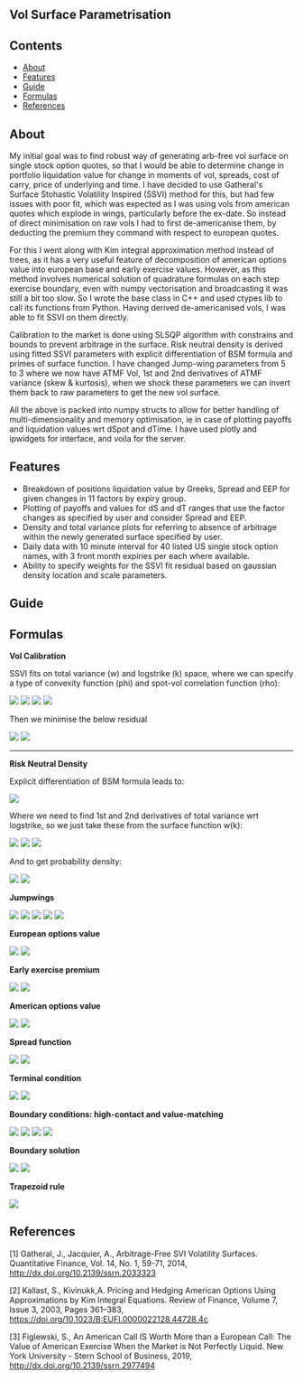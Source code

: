 ## Vol Surface Parametrisation

## Contents

- [About](#about)
- [Features](#features)
- [Guide](#guide)
- [Formulas](#formulas)
- [References](#references)

## About

My initial goal was to find robust way of generating arb-free vol surface on single stock option quotes, so that I would be able to determine change in portfolio liquidation value for change in moments of vol, spreads, cost of carry, price of underlying and time. I have decided to use Gatheral's Surface Stohastic Volatility Inspired (SSVI) method for this, but had few issues with poor fit, which was expected as I was using vols from american quotes which explode in wings, particularly before the ex-date. So instead of direct minimisation on raw vols I had to first de-americanise them, by deducting the premium they command with respect to european quotes.

For this I went along with Kim integral approximation method instead of trees, as it has a very useful feature of decomposition of american options value into european base and early exercise values. However, as this method involves numerical solution of quadrature formulas on each step exercise boundary, even with numpy vectorisation and broadcasting it was still a bit too slow. So I wrote the base class in C++ and used ctypes lib to call its functions from Python. Having derived de-americanised vols, I was able to fit SSVI on them directly.

Calibration to the market is done using SLSQP algorithm with constrains and bounds to prevent arbitrage in the surface. Risk neutral density is derived using fitted SSVI parameters with explicit differentiation of BSM formula and primes of surface function. I have changed Jump-wing parameters from 5 to 3 where we now have ATMF Vol, 1st and 2nd derivatives of ATMF variance (skew & kurtosis), when we shock these parameters we can invert them back to raw parameters to get the new vol surface.

All the above is packed into numpy structs to allow for better handling of multi-dimensionality and memory optimisation, ie in case of plotting payoffs and liquidation values wrt dSpot and dTime. I have used plotly and ipwidgets for interface, and voila for the server. 

## Features

- Breakdown of positions liquidation value by Greeks, Spread and EEP for given changes in 11 factors by expiry group.
- Plotting of payoffs and values for dS and dT ranges that use the factor changes as specified by user and consider Spread and EEP.
- Density and total variance plots for referring to absence of arbitrage within the newly generated surface specified by user.
- Daily data with 10 minute interval for 40 listed US single stock option names, with 3 front month expiries per each where available.
- Ability to specify weights for the SSVI fit residual based on gaussian density location and scale parameters.

## Guide

## Formulas

**Vol Calibration**

SSVI fits on total variance (w) and logstrike (k) space, where we can specify a type of convexity function (phi) and spot-vol correlation function (rho):

<img src="https://render.githubusercontent.com/render/math?math=w(k) = \frac{\theta_{t}}{2}(1 %2B k\rho(\theta_{t})\phi(\theta_{t}) %2B \sqrt{(k\phi(\theta_{t}) %2B \rho(\theta_{t}))^2 %2B (1-\rho(\theta_{t})^2)})">
<img src="https://render.githubusercontent.com/render/math?math=k = K/F_{T}">
<img src="https://render.githubusercontent.com/render/math?math=\rho(\theta_{t}) = ae^{-b\theta_{t}} %2B c">
<img src="https://render.githubusercontent.com/render/math?math=\phi(\theta_{t}) = \eta\theta_{t}^{-\lambda}">

Then we minimise the below residual

<img src="https://render.githubusercontent.com/render/math?math=\sigma_{ssvi} = \sqrt{w(k,\theta_{t},\phi,\rho)/t}">
<img src="https://render.githubusercontent.com/render/math?math=\epsilon = arg min(\sigma_{ssvi} - \sigma_{quotes})^2">

___

**Risk Neutral Density**

Explicit differentiation of BSM formula leads to:

<img src="https://render.githubusercontent.com/render/math?math=g(k) = (1-\frac{kw'(k)}{2w(k)})^2-\frac{w'(k)^2}{4}(\frac{1}{w(k)} %2B \frac{1}{4}) %2B \frac{w''(k)}{2}">

Where we need to find 1st and 2nd derivatives of total variance wrt logstrike, so we just take these from the surface function w(k):

<img src="https://render.githubusercontent.com/render/math?math=w(k) = \frac{\theta}{2}[1 %2B k\rho\phi %2B \sqrt{(k\phi %2B \rho)^{2} + (1 - \rho^{2})}]">
<img src="https://render.githubusercontent.com/render/math?math=w(k){}' = \frac{\theta}{2}[\frac{k\phi^2 %2B \rho\phi}{\sqrt{(k\phi %2B \rho)^2 - \rho^2 %2B 1} %2B \rho\phi}]">
<img src="https://render.githubusercontent.com/render/math?math=w(k){}'' = -[ \frac{\theta\phi^2(\rho^2-1)}{2((k\phi %2B \rho)^2-\rho^2 %2B 1)^\frac{3}{2}} ]">

And to get probability density:

<img src="https://render.githubusercontent.com/render/math?math=d_{-}(k) = -\frac{k}{\sqrt{w}}\frac{\sqrt{w}}{2}">
<img src="https://render.githubusercontent.com/render/math?math=p(k) = \frac{g(k)}{\sqrt{2\pi w(k)}}e^{-\frac{d_{-}(k)}{2}^2}">


**Jumpwings**

<img src="https://render.githubusercontent.com/render/math?math=v_{t} = \frac{\theta_{t}}{t}">
<img src="https://render.githubusercontent.com/render/math?math=\psi_{t} = \frac{1}{2}\rho(\theta_{t}) \phi(\theta_{t}) \sqrt{\theta}">
<img src="https://render.githubusercontent.com/render/math?math=p_{t} = \frac{1}{2}\sqrt{\theta_{t}}\phi(\theta_{t})(1-\rho)">
<img src="https://render.githubusercontent.com/render/math?math=c_{t} = \frac{1}{2}\sqrt{\theta_{t}}\phi(\theta_{t})(1 %2B \rho)">
<img src="https://render.githubusercontent.com/render/math?math=\widetilde{v_{t}} = \frac{\theta_{t}}{t}(1-\rho(\theta_{t})^2)">


**European options value**

<img src="https://render.githubusercontent.com/render/math?math=c(S,T) = Se^{-qT}N(d1(S,K,T))-Ke^{-rT}N(d2(S,K,T))">
<img src="https://render.githubusercontent.com/render/math?math=p(S,T) = Ke^{-rT}N(-d2(S,K,T))-Se^{-qT}N(-d1(S,K,T))">


**Early exercise premium**

<img src="https://render.githubusercontent.com/render/math?math=EEP_{Call}(S,T) = \int_{0}^{T} [qB_{t}e^{-q(T-t)}N(d1(S,B_{t},T-t))-rKe^{-r(T-t)}N(d2(S,B_{t},T-t))] dt">
<img src="https://render.githubusercontent.com/render/math?math=EEP_{Put}(S,T) = \int_{0}^{T} [rKe^{-r(T-t)}N(-d2(S,B_{t},T-t))-qB_{t}e^{-q(T-t)}N(-d1(S,B_{t},T-t))] dt">


**American options value**

<img src="https://render.githubusercontent.com/render/math?math=C(S,T) = c(S,T) %2B EEP_{Call}(S,T)">
<img src="https://render.githubusercontent.com/render/math?math=P(S,T) = p(S,T) %2B EEP_{Put}(S,T)">


**Spread function**

<img src="https://render.githubusercontent.com/render/math?math=H_{Call}(S) = H_{0} %2B H_{1}max(S-K_{h},0)">
<img src="https://render.githubusercontent.com/render/math?math=H_{Put}(S) = H_{0} %2B H_{1}max(K_{h}-S,0)">


**Terminal condition**

<img src="https://render.githubusercontent.com/render/math?math=B_{T,Call} = Kmax(1,\frac{r}{q})">
<img src="https://render.githubusercontent.com/render/math?math=B_{T,Put} = Kmin(1,\frac{r}{q})">


**Boundary conditions: high-contact and value-matching**

<img src="https://render.githubusercontent.com/render/math?math=\lim_{S\rightarrow B_{t}} \frac{\partial P(S,K,t)}{\partial S} = -1">
<img src="https://render.githubusercontent.com/render/math?math=\lim_{S\rightarrow B_{t}} \frac{\partial C(S,K,t)}{\partial S} = 1">

<img src="https://render.githubusercontent.com/render/math?math=\lim_{S\rightarrow B_{t}} P(S,K,t) = K - B_{t}">
<img src="https://render.githubusercontent.com/render/math?math=\lim_{S\rightarrow B_{t}} C(S,K,t) = B_{t} - K">


**Boundary solution**

<img src="https://render.githubusercontent.com/render/math?math=B_{t} - K = c(B_{t},T-t) %2B EEP_{Call}(B_{t},T-t) - H(B_{t})">
<img src="https://render.githubusercontent.com/render/math?math=K - B_{t} = p(B_{t},T-t) %2B EEP_{Put}(B_{t},T-t) - H(B_{t})">


**Trapezoid rule**

<img src="https://render.githubusercontent.com/render/math?math=\int_{a}^{b}f(x)dx \approx \Delta x[\frac{(f(x_{a}) %2B f(x_{b}))}{2} %2B \sum_{n=1}^{N-1}f(x_{n})]">

## References
[1] Gatheral, J., Jacquier, A., Arbitrage-Free SVI Volatility Surfaces. Quantitative Finance, Vol. 14, No. 1, 59-71, 2014, http://dx.doi.org/10.2139/ssrn.2033323

[2] Kallast, S., Kivinukk,A. Pricing and Hedging American Options Using Approximations by Kim Integral Equations. Review of Finance, Volume 7, Issue 3, 2003, Pages 361–383, https://doi.org/10.1023/B:EUFI.0000022128.44728.4c

[3] Figlewski, S., An American Call IS Worth More than a European Call: The Value of American Exercise When the Market is Not Perfectly Liquid. New York University - Stern School of Business, 2019, http://dx.doi.org/10.2139/ssrn.2977494
